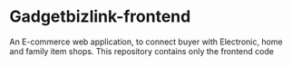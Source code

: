 # Gadgetbizlink-frontend
An E-commerce web application, to connect buyer with Electronic, home and family item shops. This repository contains only the frontend code
